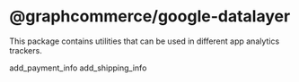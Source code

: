 # @graphcommerce/google-datalayer

This package contains utilities that can be used in different app analytics
trackers.

add_payment_info add_shipping_info
